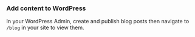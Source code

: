 ### Add content to WordPress

In your WordPress Admin, create and publish blog posts then navigate to `/blog` in your site to view them.
